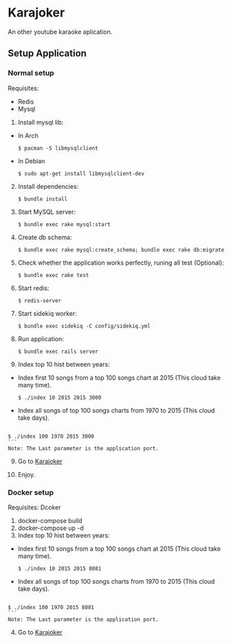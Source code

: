 # Karajoker
An other youtube karaoke aplication.

## Setup Application

### Normal setup

Requisites:
 * Redis
 * Mysql

1. Install mysql lib:
  * In Arch
    ```
    $ pacman -S libmysqlclient
    ```
  * In Debian
    ```
    $ sudo apt-get install libmysqlclient-dev
    ```
2. Install dependencies:
    ```
    $ bundle install
    ```
3. Start MySQL server:
    ```
    $ bundle exec rake mysql:start
    ```
4. Create db schema:
    ```
    $ bundle exec rake mysql:create_schema; bundle exec rake db:migrate
    ```
5. Check whether the application works perfectly, runing all test (Optional):
    ```
    $ bundle exec rake test
    ```
6. Start redis:
    ```
    $ redis-server
    ```
6. Start sidekiq worker:
    ```
    $ bundle exec sidekiq -C config/sidekiq.yml
    ```
7. Run application:
    ```
    $ bundle exec rails server
    ```
8. Index top 10 hist between years:
  * Index first 10 songs from a top 100 songs chart at 2015 (This cloud take many time). 
    ```
    $ ./index 10 2015 2015 3000
    ```
   * Index all songs of top 100 songs charts from 1970 to 2015 (This cloud take days). 
     ```
    $ ./index 100 1970 2015 3000
    ```
    Note: The Last parameter is the application port.

9. Go to [Karajoker](http://localhost:3000)

10. Enjoy.

### Docker setup

Requisites: Dcoker

1. docker-compose build
2. docker-compose up -d
3. Index top 10 hist between years:
  * Index first 10 songs from a top 100 songs chart at 2015 (This cloud take many time). 
    ```
    $ ./index 10 2015 2015 8081
    ```
   * Index all songs of top 100 songs charts from 1970 to 2015 (This cloud take days). 
     ```
    $ ./index 100 1970 2015 8081
    ```
    Note: The Last parameter is the application port.
 
4. Go to [Karajoker](http://localhost:8081)
